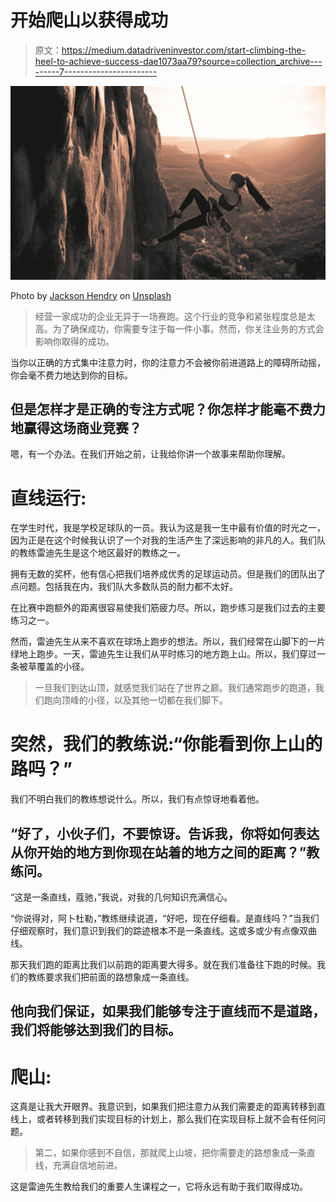 # 开始爬山以获得成功

> 原文：<https://medium.datadriveninvestor.com/start-climbing-the-heel-to-achieve-success-dae1073aa79?source=collection_archive---------7----------------------->

![](img/0e1dde6e0d56ccd88bacf987c8f0967d.png)

Photo by [Jackson Hendry](https://unsplash.com/@actionjackson801?utm_source=medium&utm_medium=referral) on [Unsplash](https://unsplash.com?utm_source=medium&utm_medium=referral)

> 经营一家成功的企业无异于一场赛跑。这个行业的竞争和紧张程度总是太高。为了确保成功，你需要专注于每一件小事。然而，你关注业务的方式会影响你取得的成功。

当你以正确的方式集中注意力时，你的注意力不会被你前进道路上的障碍所动摇，你会毫不费力地达到你的目标。

## 但是怎样才是正确的专注方式呢？你怎样才能毫不费力地赢得这场商业竞赛？

嗯，有一个办法。在我们开始之前，让我给你讲一个故事来帮助你理解。

# 直线运行:

在学生时代，我是学校足球队的一员。我认为这是我一生中最有价值的时光之一，因为正是在这个时候我认识了一个对我的生活产生了深远影响的非凡的人。我们队的教练雷迪先生是这个地区最好的教练之一。

拥有无数的奖杯，他有信心把我们培养成优秀的足球运动员。但是我们的团队出了点问题。包括我在内，我们队大多数队员的耐力都不太好。

在比赛中跑额外的距离很容易使我们筋疲力尽。所以，跑步练习是我们过去的主要练习之一。

然而，雷迪先生从来不喜欢在球场上跑步的想法。所以，我们经常在山脚下的一片绿地上跑步。一天，雷迪先生让我们从平时练习的地方跑上山。所以，我们穿过一条被草覆盖的小径。

> 一旦我们到达山顶，就感觉我们站在了世界之巅。我们通常跑步的跑道，我们跑向顶峰的小径，以及其他一切都在我们脚下。

# **突然，我们的教练说:“你能看到你上山的路吗？”**

我们不明白我们的教练想说什么。所以，我们有点惊讶地看着他。

## “好了，小伙子们，不要惊讶。告诉我，你将如何表达从你开始的地方到你现在站着的地方之间的距离？”教练问。

“这是一条直线，蔻驰，”我说，对我的几何知识充满信心。

“你说得对，阿卜杜勒，”教练继续说道，“好吧，现在仔细看。是直线吗？”当我们仔细观察时，我们意识到我们的踪迹根本不是一条直线。这或多或少有点像双曲线。

那天我们跑的距离比我们以前跑的距离要大得多。就在我们准备往下跑的时候。我们的教练要求我们把前面的路想象成一条直线。

## 他向我们保证，如果我们能够专注于直线而不是道路，我们将能够达到我们的目标。

# 爬山:

这真是让我大开眼界。我意识到，如果我们把注意力从我们需要走的距离转移到直线上，或者转移到我们实现目标的计划上，那么我们在实现目标上就不会有任何问题。

> 第二，如果你感到不自信，那就爬上山坡，把你需要走的路想象成一条直线，充满自信地前进。

这是雷迪先生教给我们的重要人生课程之一，它将永远有助于我们取得成功。